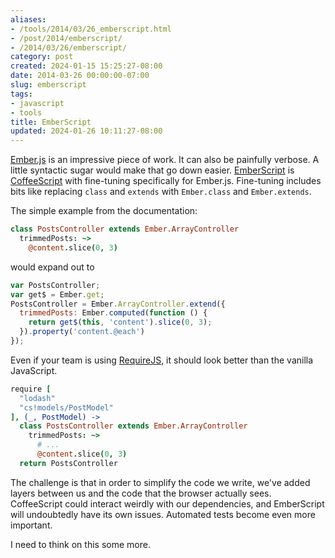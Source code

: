 ```yaml
---
aliases:
- /tools/2014/03/26_emberscript.html
- /post/2014/emberscript/
- /2014/03/26/emberscript/
category: post
created: 2024-01-15 15:25:27-08:00
date: 2014-03-26 00:00:00-07:00
slug: emberscript
tags:
- javascript
- tools
title: EmberScript
updated: 2024-01-26 10:11:27-08:00
---
```


[Ember.js](http://emberjs.com/) is an impressive piece of work. It can also be painfully  verbose. A little syntactic sugar would make that go down easier. [EmberScript](http://emberscript.com/) is [CoffeeScript](http://coffeescript.org/) with fine-tuning specifically for Ember.js. Fine-tuning includes bits like replacing `class` and `extends` with `Ember.class` and `Ember.extends`.

<!--more-->

The simple example from the documentation:

````coffeescript
class PostsController extends Ember.ArrayController
  trimmedPosts: ~>
    @content.slice(0, 3)
````

would expand out to

````javascript
var PostsController;
var get$ = Ember.get;
PostsController = Ember.ArrayController.extend({
  trimmedPosts: Ember.computed(function () {
    return get$(this, 'content').slice(0, 3);
  }).property('content.@each')
});
````

Even if your team is using [RequireJS](http://requirejs.org/), it should look better than the vanilla JavaScript.

````coffeescript
require [
  "lodash"
  "cs!models/PostModel"
], (_, PostModel) ->
  class PostsController extends Ember.ArrayController
    trimmedPosts: ~>
      # ...
      @content.slice(0, 3)
  return PostsController
````

The challenge is that in order to simplify the code we write, we've added layers between us and the code that the browser actually sees. CoffeeScript could interact weirdly with our dependencies, and EmberScript will undoubtedly have its own issues. Automated tests become even more important.

I need to think on this some more.